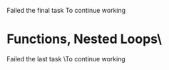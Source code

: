 Failed the final task
To continue working
# Functions, Nested Loops\
Failed the last task
\To continue working
